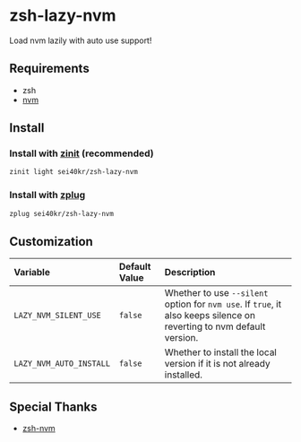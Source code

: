 # zsh-lazy-nvm

Load nvm lazily with auto use support!

## Requirements

- zsh
- [nvm](https://github.com/nvm-sh/nvm)

## Install

### Install with [zinit](https://github.com/zdharma/zinit) (recommended)

```sh
zinit light sei40kr/zsh-lazy-nvm
```

### Install with [zplug](https://github.com/zplug/zplug)

```sh
zplug sei40kr/zsh-lazy-nvm
```

## Customization

| Variable                | Default Value | Description                                                                                                           |
| :--                     | :--           | :--                                                                                                                   |
| `LAZY_NVM_SILENT_USE`   | `false`       | Whether to use `--silent` option for `nvm use`. If `true`, it also keeps silence on reverting to nvm default version. |
| `LAZY_NVM_AUTO_INSTALL` | `false`       | Whether to install the local version if it is not already installed.                                                  |

## Special Thanks

- [zsh-nvm](https://github.com/lukechilds/zsh-nvm)
